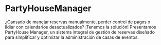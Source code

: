 # PartyHouseManager
¿Cansado de manejar reservas manualmente, perder control de pagos o lidiar con calendarios desactualizados? ¡Tenemos la solución! Presentamos PartyHouse Manager, un sistema integral de gestión de reservas diseñado para simplificar y optimizar la administración de casas de eventos.
